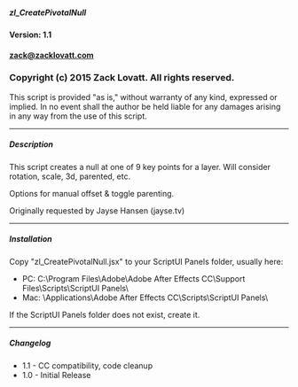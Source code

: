 ##### zl_CreatePivotalNull
#### Version: 1.1
#### zack@zacklovatt.com
### Copyright (c) 2015 Zack Lovatt. All rights reserved.

This script is provided "as is," without warranty of any kind, expressed
or implied. In no event shall the author be held liable for any damages 
arising in any way from the use of this script.

-----------------------
##### Description

This script creates a null at one of 9 key points for a layer. Will consider
rotation, scale, 3d, parented, etc.

Options for manual offset & toggle parenting.

Originally requested by Jayse Hansen (jayse.tv)

-----------------------
##### Installation

Copy "zl_CreatePivotalNull.jsx" to your ScriptUI Panels folder, usually here:

* PC:	C:\Program Files\Adobe\Adobe After Effects CC\Support Files\Scripts\ScriptUI Panels\
* Mac:	\Applications\Adobe After Effects CC\Scripts\ScriptUI Panels\

If the ScriptUI Panels folder does not exist, create it.

-----------------------

##### Changelog

* 1.1	- CC compatibility, code cleanup
* 1.0	- Initial Release